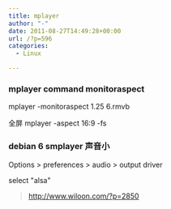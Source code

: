 ```yaml
---
title: mplayer
author: "-"
date: 2011-08-27T14:49:28+00:00
url: /?p=596
categories:
  - Linux

---
```


### mplayer command monitoraspect
mplayer -monitoraspect 1.25 6.rmvb

全屏 mplayer -aspect 16:9 -fs 

### debian 6 smplayer 声音小
Options > preferences > audio > output driver
  
select "alsa"

>http://www.wiloon.com/?p=2850